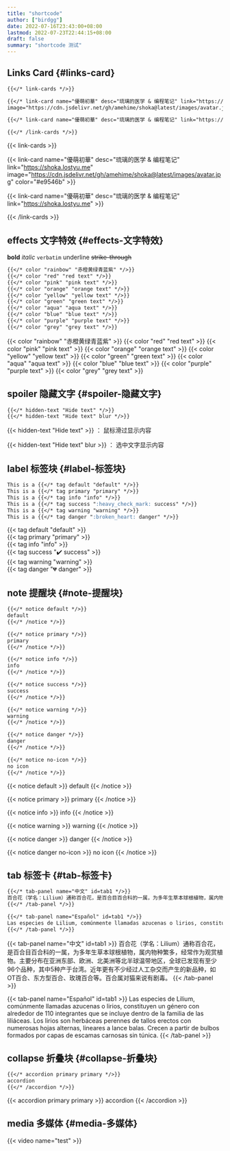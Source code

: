 ```yaml
---
title: "shortcode"
author: ["birdgg"]
date: 2022-07-16T23:43:00+08:00
lastmod: 2022-07-23T22:44:15+08:00
draft: false
summary: "shortcode 测试"
---
```


## Links Card {#links-card}

```markdown
{{</* link-cards */>}}

{{</* link-card name="優萌初華" desc="琉璃的医学 & 编程笔记" link="https://shoka.lostyu.me"
image="https://cdn.jsdelivr.net/gh/amehime/shoka@latest/images/avatar.jpg" color="#e9546b" */>}}

{{</* link-card name="優萌初華" desc="琉璃的医学 & 编程笔记" link="https://shoka.lostyu.me" */>}}

{{</* /link-cards */>}}
```

{{< link-cards >}}

{{< link-card name="優萌初華" desc="琉璃的医学 & 编程笔记" link="https://shoka.lostyu.me" image="https://cdn.jsdelivr.net/gh/amehime/shoka@latest/images/avatar.jpg" color="#e9546b" >}}

{{< link-card name="優萌初華" desc="琉璃的医学 & 编程笔记" link="https://shoka.lostyu.me" >}}

{{< /link-cards >}}


## effects 文字特效 {#effects-文字特效}

**bold**
_italic_
`verbatim`
<span class="underline">underline</span>
~~strike-through~~

```markdown
{{</* color "rainbow" "赤橙黄绿青蓝紫" */>}}
{{</* color "red" "red text" */>}}
{{</* color "pink" "pink text" */>}}
{{</* color "orange" "orange text" */>}}
{{</* color "yellow" "yellow text" */>}}
{{</* color "green" "green text" */>}}
{{</* color "aqua" "aqua text" */>}}
{{</* color "blue" "blue text" */>}}
{{</* color "purple" "purple text" */>}}
{{</* color "grey" "grey text" */>}}
```

{{< color "rainbow" "赤橙黄绿青蓝紫" >}}
{{< color "red" "red text" >}}
{{< color "pink" "pink text" >}}
{{< color "orange" "orange text" >}}
{{< color "yellow" "yellow text" >}}
{{< color "green" "green text" >}}
{{< color "aqua" "aqua text" >}}
{{< color "blue" "blue text" >}}
{{< color "purple" "purple text" >}}
{{< color "grey" "grey text" >}}


## spoiler 隐藏文字 {#spoiler-隐藏文字}

```markdown
{{</* hidden-text "Hide text" */>}}
{{</* hidden-text "Hide text" blur */>}}
```

{{< hidden-text "Hide text" >}} ： 鼠标滑过显示内容

{{< hidden-text "Hide text" blur >}} ： 选中文字显示内容


## label 标签块 {#label-标签块}

```markdown
This is a {{</* tag default "default" */>}}
This is a {{</* tag primary "primary" */>}}
This is a {{</* tag info "info" */>}}
This is a {{</* tag success ":heavy_check_mark: success" */>}}
This is a {{</* tag warning "warning" */>}}
This is a {{</* tag danger ":broken_heart: danger" */>}}
```

{{< tag default "default" >}}
<br/>
{{< tag primary "primary" >}}
<br/>
{{< tag info "info" >}}
<br/>
{{< tag success ":heavy_check_mark: success" >}}
<br/>
{{< tag warning "warning" >}}
<br/>
{{< tag danger ":broken_heart: danger" >}}
<br/>


## note 提醒块 {#note-提醒块}

```markdown
{{</* notice default */>}}
default
{{</* /notice */>}}

{{</* notice primary */>}}
primary
{{</* /notice */>}}

{{</* notice info */>}}
info
{{</* /notice */>}}

{{</* notice success */>}}
success
{{</* /notice */>}}

{{</* notice warning */>}}
warning
{{</* /notice */>}}

{{</* notice danger */>}}
danger
{{</* /notice */>}}

{{</* notice no-icon */>}}
no icon
{{</* /notice */>}}
```

{{< notice default >}}
default
{{< /notice >}}

{{< notice primary >}}
primary
{{< /notice >}}

{{< notice info >}}
info
{{< /notice >}}

{{< notice warning >}}
warning
{{< /notice >}}

{{< notice danger >}}
danger
{{< /notice >}}

{{< notice danger no-icon >}}
no icon
{{< /notice >}}


## tab 标签卡 {#tab-标签卡}

```markdown
{{</* tab-panel name="中文" id=tab1 */>}}
百合花（学名：Lilium）通称百合花，是百合目百合科的一属，为多年生草本球根植物，属内物种繁多，经常作为观赏植物。主要分布在亚洲东部、欧洲、北美洲等北半球温带地区，全球已发现有至少96个品种，其中5种产于台湾。近年更有不少经过人工杂交而产生的新品种，如OT百合、东方型百合、玫瑰百合等。百合属对猫来说有剧毒。
{{</* /tab-panel */>}}

{{</* tab-panel name="Español" id=tab1 */>}}
Las especies de Lilium, comúnmente llamadas azucenas o lirios, constituyen un género con alrededor de 110 integrantes que se incluye dentro de la familia de las liliáceas. Los lirios son herbáceas perennes de tallos erectos con numerosas hojas alternas, lineares a lance balas. Crecen a partir de bulbos formados por capas de escamas carnosas sin túnica.
{{</* /tab-panel */>}}
```

{{< tab-panel name="中文" id=tab1 >}}
百合花（学名：Lilium）通称百合花，是百合目百合科的一属，为多年生草本球根植物，属内物种繁多，经常作为观赏植物。主要分布在亚洲东部、欧洲、北美洲等北半球温带地区，全球已发现有至少96个品种，其中5种产于台湾。近年更有不少经过人工杂交而产生的新品种，如OT百合、东方型百合、玫瑰百合等。百合属对猫来说有剧毒。
{{< /tab-panel >}}

{{< tab-panel name="Español" id=tab1 >}}
Las especies de Lilium, comúnmente llamadas azucenas o lirios, constituyen un género con alrededor de 110 integrantes que se incluye dentro de la familia de las liliáceas. Los lirios son herbáceas perennes de tallos erectos con numerosas hojas alternas, lineares a lance balas. Crecen a partir de bulbos formados por capas de escamas carnosas sin túnica.
{{< /tab-panel >}}


## collapse 折叠块 {#collapse-折叠块}

```markdown
{{</* accordion primary primary */>}}
accordion
{{</* /accordion */>}}
```

{{< accordion primary primary >}}
accordion
{{< /accordion >}}


## media 多媒体 {#media-多媒体}

{{< video name="test" >}}
